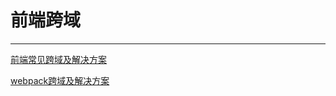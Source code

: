 # 前端跨域
---
[前端常见跨域及解决方案](https://segmentfault.com/a/1190000011145364)

[webpack跨域及解决方案](https://newbiehui.github.io/webLibrary/webpackChildLibrary/wpCrossDomain.html)